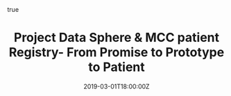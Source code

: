 ---
abstract: 
address:
  city: Washington
  country: United States
  postcode: ""
  region: District of Columbia
  street: 
all_day: false
authors: [David M. Miller MD, PhD, FAAD]
date: "2019-03-01T18:00:00Z"
date_end: "2019-03-01T18:10:00Z"
event: Merkel Cell Carcinoma Interest Group Meeting Conference
event_url: https://merkelcell.org/wp-content/uploads/2019/05/Summaryof14thAnnualMMIGMeeting_1Mar2019.pdf
featured: false
image:
  caption: 'Image credit: [**Unsplash**](https://unsplash.com/photos/bzdhc5b3Bxs)'
  focal_point: Right
links:
- icon: twitter
  icon_pack: fab
  name: Follow
  url: https://twitter.com/Dave_M_Miller
location: Merkel Cell Carcinoma Interest Group Meeting, Washington DC
math: true
projects:
- mcc-registry
publishDate: "2017-01-01T00:00:00Z"
slides: ""
summary: 
tags: 
- Patient Registries
title: Project Data Sphere & MCC patient Registry- From Promise to Prototype to Patient
url_code: ""
url_pdf: ""
url_slides: "slides/MIG_3-1-19.pdf"
url_video: ""
---